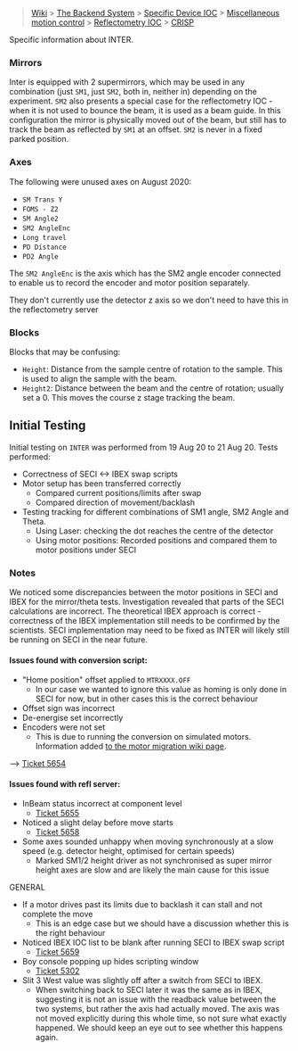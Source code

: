 > [Wiki](Home) > [The Backend System](The-Backend-System) > [Specific Device IOC](Specific-Device-IOC) > [Miscellaneous motion control](Miscellaneous-Motion-Control) > [Reflectometry IOC](Reflectometry-IOC) > [CRISP](Reflectomtery-IOC-INTER)

Specific information about INTER.

### Mirrors

Inter is equipped with 2 supermirrors, which may be used in any combination (just `SM1`, just `SM2`, both in, neither in) depending on the experiment. `SM2` also presents a special case for the reflectometry IOC - when it is not used to bounce the beam, it is used as a beam guide. In this configuration the mirror is physically moved out of the beam, but still has to track the beam as reflected by `SM1` at an offset. `SM2` is never in a fixed parked position.

### Axes

The following were unused axes on August 2020:

- `SM Trans Y`
- `FOMS - Z2`
- `SM Angle2`
- `SM2 AngleEnc`
- `Long travel`
- `PD Distance`
- `PD2 Angle`

The `SM2 AngleEnc` is the axis which has the SM2 angle encoder connected to enable us to record the encoder and motor position separately.

They don't currently use the detector z axis so we don't need to have this in the reflectometry server


### Blocks

Blocks that may be confusing:

- `Height`: Distance from the sample centre of rotation to the sample. This is used to align the sample with the beam.
- `Height2`: Distance between the beam and the centre of rotation; usually set a 0. This moves the course z stage tracking the beam.


## Initial Testing
Initial testing on `INTER` was performed from 19 Aug 20 to 21 Aug 20. Tests performed:
- Correctness of SECI <-> IBEX swap scripts
- Motor setup has been transferred correctly
    - Compared current positions/limits after swap
    - Compared direction of movement/backlash
- Testing tracking for different combinations of SM1 angle, SM2 Angle and Theta.
    - Using Laser: checking the dot reaches the centre of the detector
    - Using motor positions: Recorded positions and compared them to motor positions under SECI

### Notes

We noticed some discrepancies between the motor positions in SECI and IBEX for the mirror/theta tests. Investigation revealed that parts of the SECI calculations are incorrect. The theoretical IBEX approach is correct - correctness of the IBEX implementation still needs to be confirmed by the scientists. SECI implementation may need to be fixed as INTER will likely still be running on SECI in the near future.

#### Issues found with conversion script:
- "Home position" offset applied to `MTRXXXX.OFF` 
    - In our case we wanted to ignore this value as homing is only done in SECI for now, but in other cases this is the correct behaviour
- Offset sign was incorrect
- De-energise set incorrectly
- Encoders were not set 
    - This is due to running the conversion on simulated motors. Information added [to the motor migration wiki page](https://github.com/ISISComputingGroup/ibex_developers_manual/wiki/Migrating-Galil-motors-from-SECI-to-IBEX).

--> [Ticket 5654](https://github.com/ISISComputingGroup/IBEX/issues/5654)

#### Issues found with refl server:
- InBeam status incorrect at component level 
    - [Ticket 5655](https://github.com/ISISComputingGroup/IBEX/issues/5655)
- Noticed a slight delay before move starts 
    - [Ticket 5658](https://github.com/ISISComputingGroup/IBEX/issues/5658)
- Some axes sounded unhappy when moving synchronously at a slow speed (e.g. detector height, optimised for certain speeds)
    - Marked SM1/2 height driver as not synchronised as super mirror height axes are slow and are likely the main cause for this issue


GENERAL
- If a motor drives past its limits due to backlash it can stall and not complete the move 
    - This is an edge case but we should have a discussion whether this is the right behaviour
- Noticed IBEX IOC list to be blank after running SECI to IBEX swap script
    - [Ticket 5659](https://github.com/ISISComputingGroup/IBEX/issues/5659)
- Boy console popping up hides scripting window
    - [Ticket 5302](https://github.com/ISISComputingGroup/IBEX/issues/5302)
- Slit 3 West value was slightly off after a switch from SECI to IBEX.
    -  When switching back to SECI later it was the same as in IBEX, suggesting it is not an issue with the readback value between the two systems, but rather the axis had actually moved. The axis was not moved explicitly during this whole time, so not sure what exactly happened. We should keep an eye out to see whether this happens again.
